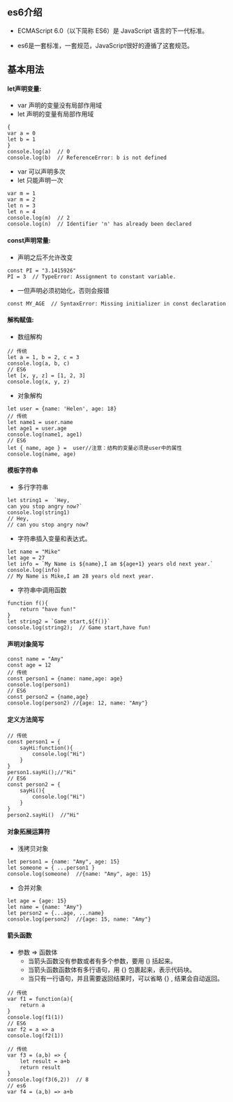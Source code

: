 ## es6介绍
- ECMAScript 6.0（以下简称 ES6）是 JavaScript 语言的下一代标准。

- es6是一套标准，一套规范，JavaScript很好的遵循了这套规范。

## 基本用法
#### let声明变量:
- var 声明的变量没有局部作用域
- let 声明的变量有局部作用域
```
{
var a = 0
let b = 1
}
console.log(a)  // 0
console.log(b)  // ReferenceError: b is not defined
```
- var 可以声明多次
- let 只能声明一次
```
var m = 1
var m = 2
let n = 3
let n = 4
console.log(m)  // 2
console.log(n)  // Identifier 'n' has already been declared
```
#### const声明常量:
- 声明之后不允许改变
```   
const PI = "3.1415926"
PI = 3  // TypeError: Assignment to constant variable.
```
- 一但声明必须初始化，否则会报错

```
const MY_AGE  // SyntaxError: Missing initializer in const declaration
```
#### 解构赋值:
- 数组解构
```
// 传统
let a = 1, b = 2, c = 3
console.log(a, b, c)
// ES6
let [x, y, z] = [1, 2, 3]
console.log(x, y, z)
```
- 对象解构
```
let user = {name: 'Helen', age: 18}
// 传统
let name1 = user.name
let age1 = user.age
console.log(name1, age1)
// ES6
let { name, age } =  user//注意：结构的变量必须是user中的属性
console.log(name, age)
```
#### 模板字符串
- 多行字符串
```
let string1 =  `Hey,
can you stop angry now?`
console.log(string1)
// Hey,
// can you stop angry now?
```
- 字符串插入变量和表达式。
```
let name = "Mike"
let age = 27
let info = `My Name is ${name},I am ${age+1} years old next year.`
console.log(info)
// My Name is Mike,I am 28 years old next year.
```
- 字符串中调用函数
```
function f(){
    return "have fun!"
}
let string2 = `Game start,${f()}`
console.log(string2);  // Game start,have fun!
```
#### 声明对象简写
```
const name = "Amy"
const age = 12
// 传统
const person1 = {name: name,age: age}
console.log(person1)
// ES6
const person2 = {name,age}
console.log(person2) //{age: 12, name: "Amy"}
```
#### 定义方法简写
```
// 传统
const person1 = {
    sayHi:function(){
        console.log("Hi")
    }
}
person1.sayHi();//"Hi"
// ES6
const person2 = {
    sayHi(){
        console.log("Hi")
    }
}
person2.sayHi()  //"Hi"
```
#### 对象拓展运算符
- 浅拷贝对象
```
let person1 = {name: "Amy", age: 15}
let someone = { ...person1 }
console.log(someone)  //{name: "Amy", age: 15}
```
- 合并对象
```
let age = {age: 15}
let name = {name: "Amy"}
let person2 = {...age, ...name}
console.log(person2)  //{age: 15, name: "Amy"}
```
#### 箭头函数
- 参数 => 函数体
  - 当箭头函数没有参数或者有多个参数，要用 () 括起来。
  - 当箭头函数函数体有多行语句，用 {} 包裹起来，表示代码块。
  - 当只有一行语句，并且需要返回结果时，可以省略 {} , 结果会自动返回。
```
// 传统
var f1 = function(a){
    return a
}
console.log(f1(1))
// ES6
var f2 = a => a
console.log(f2(1))
```
```
// 传统
var f3 = (a,b) => {
    let result = a+b
    return result
}
console.log(f3(6,2))  // 8
// es6
var f4 = (a,b) => a+b
```
